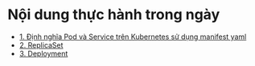 # Nội dung thực hành trong ngày
- [1. Định nghĩa Pod và Service trên Kubernetes sử dụng manifest yaml](https://github.com/smoothkt4951/kubernetes-notebook/tree/main/report/_practice_/4.Pod-Service)
- [2. ReplicaSet](https://github.com/smoothkt4951/kubernetes-notebook/tree/main/report/_practice_/5.ReplicaSet)
- [3. Deployment](https://github.com/smoothkt4951/kubernetes-notebook/tree/main/report/_practice_/6.Deployment)
